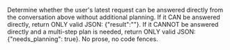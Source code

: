 Determine whether the user's latest request can be answered directly from the conversation above without additional planning.
If it CAN be answered directly, return ONLY valid JSON: {"result":"<concise direct answer>"}.
If it CANNOT be answered directly and a multi-step plan is needed, return ONLY valid JSON: {"needs_planning": true}.
No prose, no code fences.

